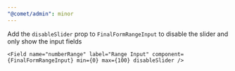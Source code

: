 ```yaml
---
"@comet/admin": minor
---
```


Add the `disableSlider` prop to `FinalFormRangeInput` to disable the slider and only show the input fields

```tsx
<Field name="numberRange" label="Range Input" component={FinalFormRangeInput} min={0} max={100} disableSlider />
```
